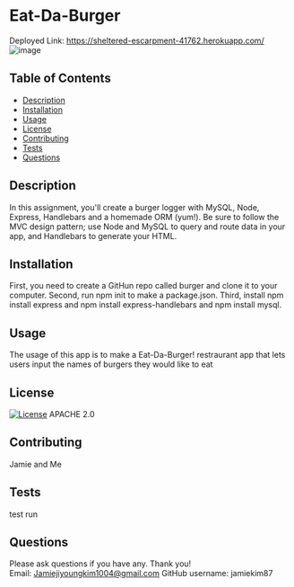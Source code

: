 # Eat-Da-Burger
Deployed Link:  https://sheltered-escarpment-41762.herokuapp.com/
![image](https://user-images.githubusercontent.com/64169844/97250926-324f0380-17c4-11eb-95a1-2da7c033ec16.jpg)


## Table of Contents

- [Description](#description)
- [Installation](#installation)
- [Usage](#usage)
- [License](#license)
- [Contributing](#contributing)
- [Tests](#tests)
- [Questions](#questions)

## Description 
In this assignment, you'll create a burger logger with MySQL, Node, Express, Handlebars and a homemade ORM (yum!). Be sure to follow the MVC design pattern; use Node and MySQL to query and route data in your app, and Handlebars to generate your HTML.


## Installation 
First, you need to create a GitHun repo called burger and clone it to your computer. Second, run npm init to make a package.json. Third, install npm install express and npm install express-handlebars and npm install mysql. 

## Usage 
The usage of this app is to make a Eat-Da-Burger! restraurant app that lets users input the names of burgers they would like to eat

## License 
[![License](https://img.shields.io/badge/License-Apache%202.0-blue.svg)](https://opensource.org/licenses/Apache-2.0)
 APACHE 2.0

## Contributing 
 Jamie and Me

## Tests 
 test run
    
## Questions 
Please ask questions if you have any. Thank you!
<br>
Email: Jamiejiyoungkim1004@gmail.com
GitHub username: jamiekim87

  
  
